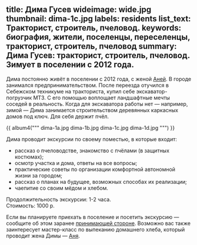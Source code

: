 title: Дима Гусев
wideimage: wide.jpg
thumbnail: dima-1c.jpg
labels: residents
list_text: Тракторист, строитель, пчеловод.
keywords: биография, жители, поселенцы, переселенцы, тракторист, строитель, пчеловод
summary: Дима Гусев: тракторист, строитель, пчеловод. Зимует в поселении с 2012 года.
---
Дима постоянно живёт в поселении с 2012 года, с женой [Аней](/residents/anna/).
В городе занимался предпринимательством.
После переезда отучился в Себежском техникуме на тракториста, купил себе экскаватор-погрузчик МТЗ.
С его помощью воплощает ландшафтные мечты соседей в реальность.
Когда для экскаватора работы нет — например, зимой — Дима занимается строительством деревянных каркасных домов под ключ.
Для себя держит пчёл.

{{ album4("""
dima-1a.jpg
dima-1b.jpg
dima-1c.jpg
dima-1d.jpg
""") }}

Дима проводит экскурсии по своему поместью, в которые входит:

- рассказ о пчеловодстве, знакомство с пчёлами (в защитных костюмах);
- осмотр участка и дома, ответы на все вопросы;
- практические советы по организации комфортной автономной жизни за городом;
- рассказ о планах на будущее, возможных способах их реализации;
- чаепитие со своим мёдом и хлебом.

Продолжительность экскурсии: 1-2 часа.  
Стоимость: 1000 р.

Если вы планируете приехать в поселение и посетить экскурсию — сообщите об этом заранее [принимающей стороне](/stay/).
Возможно вас также заинтересует мастер-класс по выпеканию домашнего хлеба, который проводит жена Димы — [Аня](/residents/anna/).

